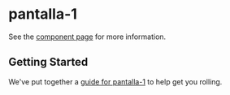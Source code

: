 # pantalla-1

See the [component page](http://RCarlosTello.github.io/pantalla-1) for more information.

## Getting Started

We've put together a [guide for pantalla-1](http://www.polymer-project.org/docs/start/reusableelements.html) to help get you rolling.
